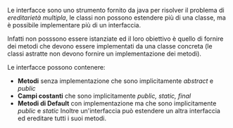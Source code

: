 Le interfacce sono uno strumento fornito da java per risolver il problema di *ereditarietà multipla*, le classi non possono estendere più di una classe, ma è possibile implementare più di un interfaccia.

Infatti non posssono essere istanziate ed il loro obiettivo è quello di fornire dei metodi che devono essere implementati da una classe concreta (le classi astratte non devono fornire un implementazione dei metodi).

Le interfacce possono contenere:
- **Metodi** senza implementazione che sono implicitamente *abstract* e *public*
- **Campi costanti** che sono implicitamente *public, static, final*
- **Metodi di Default** con implementazione ma che sono implicitamente *public* e *static*
Inoltre un'interfaccia può estendere un altra interfaccia ed ereditare tutti i suoi metodi.

